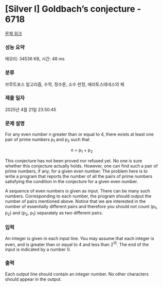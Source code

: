 # [Silver I] Goldbach’s conjecture - 6718 

[문제 링크](https://www.acmicpc.net/problem/6718) 

### 성능 요약

메모리: 34536 KB, 시간: 48 ms

### 분류

브루트포스 알고리즘, 수학, 정수론, 소수 판정, 에라토스테네스의 체

### 제출 일자

2025년 4월 21일 23:50:45

### 문제 설명

<p>For any even number n greater than or equal to 4, there exists at least one pair of prime numbers p<sub>1</sub> and p<sub>2</sub> such that</p>

<p style="text-align:center">n = p<sub>1</sub> + p<sub>2</sub></p>

<p>This conjecture has not been proved nor refused yet. No one is sure whether this conjecture actually holds. However, one can find such a pair of prime numbers, if any, for a given even number. The problem here is to write a program that reports the number of all the pairs of prime numbers satisfying the condition in the conjecture for a given even number.</p>

<p>A sequence of even numbers is given as input. There can be many such numbers. Corresponding to each number, the program should output the number of pairs mentioned above. Notice that we are interested in the number of essentially different pairs and therefore you should not count (p<sub>1</sub>, p<sub>2</sub>) and (p<sub>2</sub>, p<sub>1</sub>) separately as two different pairs.</p>

### 입력 

 <p>An integer is given in each input line. You may assume that each integer is even, and is greater than or equal to 4 and less than 2<sup>15</sup>. The end of the input is indicated by a number 0.</p>

### 출력 

 <p>Each output line should contain an integer number. No other characters should appear in the output.</p>

